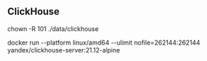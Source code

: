 ## ClickHouse

chown -R 101 ./data/clickhouse

docker run --platform linux/amd64 --ulimit nofile=262144:262144 yandex/clickhouse-server:21.12-alpine
